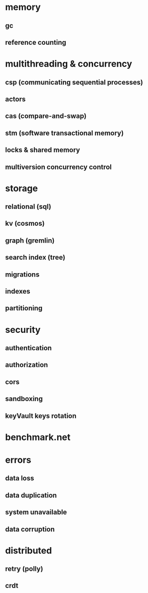 

# memory
  ## gc
  ## reference counting 
# multithreading & concurrency
  ## csp (communicating sequential processes)
  ## actors
  ## cas (compare-and-swap)
  ## stm (software transactional memory)
  ## locks & shared memory
  ## multiversion concurrency control
# storage
  ## relational (sql)
  ## kv (cosmos)
  ## graph (gremlin)
  ## search index (tree)
  ## migrations
  ## indexes
  ## partitioning
# security
  ## authentication
  ## authorization
  ## cors
  ## sandboxing
  ## keyVault keys rotation
# benchmark.net
# errors
  ## data loss
  ## data duplication
  ## system unavailable
  ## data corruption
# distributed
  ## retry (polly)
  ## crdt
 
